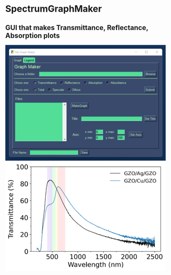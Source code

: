 # SpectrumGraphMaker

## GUI that makes Transmittance, Reflectance, Absorption plots

![This is a GUI](/images/GUI.png) ![This is a plot](/images/transmittance_plot.png#gh-light-mode-only)
